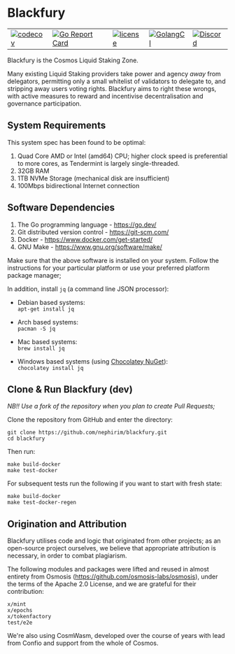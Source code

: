 # Blackfury


|                                                                                                                                                   |                                                                                                                                                                    |                                                                                                                                                       |                                                                                                                                                      |                                                                                                                | 
|---------------------------------------------------------------------------------------------------------------------------------------------------|--------------------------------------------------------------------------------------------------------------------------------------------------------------------|-------------------------------------------------------------------------------------------------------------------------------------------------------|------------------------------------------------------------------------------------------------------------------------------------------------------|----------------------------------------------------------------------------------------------------------------|
| [![codecov](https://codecov.io/gh/nephirim/blackfury/branch/develop/graph/badge.svg)](https://codecov.io/gh/nephirim/blackfury) | [![Go Report Card](https://goreportcard.com/badge/github.com/nephirim/blackfury)](https://goreportcard.com/report/github.com/nephirim/blackfury) | [![license](https://img.shields.io/github/license/nephirim/blackfury.svg)](https://github.com/nephirim/blackfury/blob/main/LICENSE) | [![GolangCI](https://golangci.com/badges/github.com/nephirim/blackfury.svg)](https://golangci.com/r/github.com/nephirim/blackfury) | [![Discord](https://badgen.net/badge/icon/discord?icon=discord&label)](https://discord.gg/blackfuryprotocol) |  

Blackfury is the Cosmos Liquid Staking Zone.

Many existing Liquid Staking providers take power and agency _away_ from delegators, permitting only a small whitelist
of validators to delegate to, and stripping away users voting rights. Blackfury aims to right these wrongs, with
active measures to reward and incentivise decentralisation and governance participation.


## System Requirements
This system spec has been found to be optimal:

1. Quad Core AMD or Intel (amd64) CPU; higher clock speed is preferential to more cores, as Tendermint is largely single-threaded.
2. 32GB RAM 
3. 1TB NVMe Storage (mechanical disk are insufficient)
4. 100Mbps bidirectional Internet connection

## Software Dependencies
1. The Go programming language - <https://go.dev/>
2. Git distributed version control - <https://git-scm.com/>
3. Docker - <https://www.docker.com/get-started/>
4. GNU Make - <https://www.gnu.org/software/make/>

Make sure that the above software is installed on your system. Follow the instructions for your particular platform or use your preferred platform package manager;

In addition, install `jq` (a command line JSON processor):

 - Debian based systems:  
`apt-get install jq`

 - Arch based systems:  
`pacman -S jq`

 - Mac based systems:  
`brew install jq`

 - Windows based systems (using [Chocolatey NuGet](https://chocolatey.org/)):  
`chocolatey install jq`

## Clone & Run Blackfury (dev)

_NB!! Use a fork of the repository when you plan to create Pull Requests;_

Clone the repository from GitHub and enter the directory:

    git clone https://github.com/nephirim/blackfury.git
    cd blackfury

Then run:

    make build-docker
    make test-docker

For subsequent tests run the following if you want to start with fresh state:

    make build-docker
    make test-docker-regen


## Origination and Attribution

Blackfury utilises code and logic that originated from other projects; as an open-source project ourselves, we believe that appropriate attribution is necessary, in order to combat plagiarism.

The following modules and packages were lifted and reused in almost entirety from Osmosis (<https://github.com/osmosis-labs/osmosis>), under the terms of the Apache 2.0 License, and we are grateful for their contribution:

    x/mint
    x/epochs
    x/tokenfactory
    test/e2e

We're also using CosmWasm, developed over the course of years with lead from Confio and support from the whole of Cosmos. 

